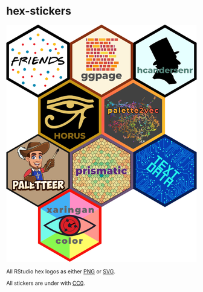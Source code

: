 
# hex-stickers

<img src="README_files/figure-gfm/unnamed-chunk-1-1.png" width="1500" />

All RStudio hex logos as either [PNG](PNG/#readme) or
[SVG](SVG/#readme).

All stickers are under with [CC0](LICENSE.md).
